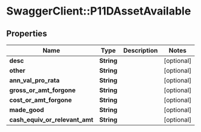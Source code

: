 # SwaggerClient::P11DAssetAvailable

## Properties
Name | Type | Description | Notes
------------ | ------------- | ------------- | -------------
**desc** | **String** |  | [optional] 
**other** | **String** |  | [optional] 
**ann_val_pro_rata** | **String** |  | [optional] 
**gross_or_amt_forgone** | **String** |  | [optional] 
**cost_or_amt_forgone** | **String** |  | [optional] 
**made_good** | **String** |  | [optional] 
**cash_equiv_or_relevant_amt** | **String** |  | [optional] 

